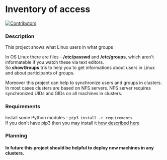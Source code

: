 # Inventory of access
[![Contributors](https://img.shields.io/github/contributors/mperov/showGroups?label=Contributors)](https://github.com/mperov/showGroups/graphs/contributors)

### Description
This project shows what Linux users in what groups

In OS Linux there are files - **/etc/passwd** and **/etc/groups**, which aren't informateble if you watch these via text editors.  
So **showGroups** tris to help you to get informations about users in Linux and about participants of groups.

Moreover this project can help to synchronize users and groups in clusters. In most cases clusters are based on NFS servers.
NFS server requires synchronized UIDs and GIDs on all machines in clusters.

### Requirements
Install some Python modules - `pip3 install -r requirements`  
If you don't have pip3 then you may install it [how described here](https://pip.pypa.io/en/stable/installation/)

### Planning
#### In future this project should be helpful to deploy new machines in any clusters.
